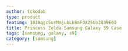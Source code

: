 ```yaml
---
author: tokodab
type: product
featimg: 18JAqgcSurMmjubLkBmFOX2SUo3849E6I
title: Princess Zelda Samsung Galaxy S9 Case
tags: [samsung, galaxy, s9]
category: [samsung]
---
```

